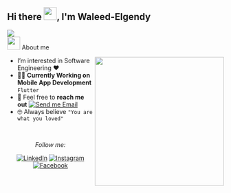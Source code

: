 <h2> Hi there  <picture><img src = "https://raw.githubusercontent.com/waleed-elgendy/images/main/Hi.gif?token=GHSAT0AAAAAACIVEUOESNAYENCDBTOFKZQCZKJ6NNQ" width = 30px></picture>, I'm Waleed-Elgendy

</h2>

<img src="https://user-images.githubusercontent.com/73097560/115834477-dbab4500-a447-11eb-908a-139a6edaec5c.gif">

<div align="left">
 <picture><img src = "https://github.com/7oSkaaa/7oSkaaa/blob/main/Images/about_me.gif?raw=true" width = 30px></picture> About me

<picture> <img align="right" src="https://raw.githubusercontent.com/waleed-elgendy/images/main/animation_500_kxa883sd.gif" width = 300px></picture>

-  I’m interested in Software Engineering ❤
- :technologist: **Currently Working on Mobile App Development** `Flutter`
- :email: Feel free to **reach me out** [![Send me Email](https://img.shields.io/static/v1?label=email&amp;message=Gmail&amp;color=EA4335&amp;style=flat-square)](mailto:waleedelgendy3@gmail.com)
- :nerd_face: Always believe `"You are what you loved"`

<br>
</div>
<div align="center">
  
<i>Follow me:</i><br>

<a href="https://www.linkedin.com/in/waleed-elgendy-92536a207/" target="_blank"><img src="https://img.shields.io/badge/LinkedIn-%230077B5.svg?&style=flat-square&logo=linkedin&logoColor=white" alt="LinkedIn"></a>
<a href="https://www.instagram.com/w.elgendy.07/" target="_blank"><img src="https://img.shields.io/badge/Instagram-%23E4405F.svg?&style=flat-square&logo=instagram&logoColor=white" alt="Instagram"></a>
<a href="https://web.facebook.com/walid.elgendy.507" target="_blank"><img src="https://img.shields.io/badge/Facebook-%231877F2.svg?&style=flat-square&logo=facebook&logoColor=white" alt="Facebook"></a>
</div>




